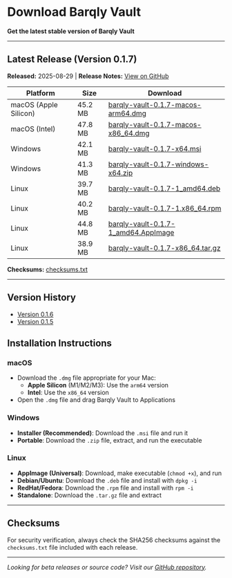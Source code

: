 # Download Barqly Vault

**Get the latest stable version of Barqly Vault**

---

## Latest Release (Version 0.1.7)

**Released:** 2025-08-29 | **Release Notes:** [View on GitHub](https://github.com/Barqly/barqly-vault/releases/tag/v0.1.7)

| Platform | Size | Download |
|----------|------|----------|
| macOS (Apple Silicon) | 45.2 MB | [barqly-vault-0.1.7-macos-arm64.dmg](https://github.com/barqly/barqly-vault/releases/download/v0.1.7/barqly-vault-0.1.7-macos-arm64.dmg) |
| macOS (Intel) | 47.8 MB | [barqly-vault-0.1.7-macos-x86_64.dmg](https://github.com/barqly/barqly-vault/releases/download/v0.1.7/barqly-vault-0.1.7-macos-x86_64.dmg) |
| Windows | 42.1 MB | [barqly-vault-0.1.7-x64.msi](https://github.com/barqly/barqly-vault/releases/download/v0.1.7/barqly-vault-0.1.7-x64.msi) |
| Windows | 41.3 MB | [barqly-vault-0.1.7-windows-x64.zip](https://github.com/barqly/barqly-vault/releases/download/v0.1.7/barqly-vault-0.1.7-windows-x64.zip) |
| Linux | 39.7 MB | [barqly-vault-0.1.7-1_amd64.deb](https://github.com/barqly/barqly-vault/releases/download/v0.1.7/barqly-vault-0.1.7-1_amd64.deb) |
| Linux | 40.2 MB | [barqly-vault-0.1.7-1.x86_64.rpm](https://github.com/barqly/barqly-vault/releases/download/v0.1.7/barqly-vault-0.1.7-1.x86_64.rpm) |
| Linux | 44.8 MB | [barqly-vault-0.1.7-1_amd64.AppImage](https://github.com/barqly/barqly-vault/releases/download/v0.1.7/barqly-vault-0.1.7-1_amd64.AppImage) |
| Linux | 38.9 MB | [barqly-vault-0.1.7-x86_64.tar.gz](https://github.com/barqly/barqly-vault/releases/download/v0.1.7/barqly-vault-0.1.7-x86_64.tar.gz) |

**Checksums:** [checksums.txt](https://github.com/Barqly/barqly-vault/releases/download/v0.1.7/checksums.txt)

---

## Version History

- [Version 0.1.6](https://github.com/Barqly/barqly-vault/releases/tag/v0.1.6)
- [Version 0.1.5](https://github.com/Barqly/barqly-vault/releases/tag/v0.1.5)

## Installation Instructions

### macOS
- Download the `.dmg` file appropriate for your Mac:
  - **Apple Silicon** (M1/M2/M3): Use the `arm64` version
  - **Intel**: Use the `x86_64` version
- Open the `.dmg` file and drag Barqly Vault to Applications

### Windows
- **Installer (Recommended)**: Download the `.msi` file and run it
- **Portable**: Download the `.zip` file, extract, and run the executable

### Linux
- **AppImage (Universal)**: Download, make executable (`chmod +x`), and run
- **Debian/Ubuntu**: Download the `.deb` file and install with `dpkg -i`
- **RedHat/Fedora**: Download the `.rpm` file and install with `rpm -i`
- **Standalone**: Download the `.tar.gz` file and extract

---

## Checksums

For security verification, always check the SHA256 checksums against the `checksums.txt` file included with each release.

---

_Looking for beta releases or source code? Visit our [GitHub repository](https://github.com/barqly/barqly-vault)._
